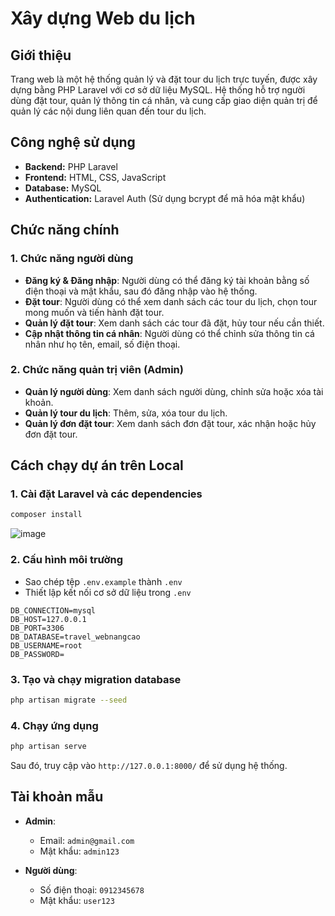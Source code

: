 # Xây dựng Web du lịch

## Giới thiệu
Trang web là một hệ thống quản lý và đặt tour du lịch trực tuyến, được xây dựng bằng PHP Laravel với cơ sở dữ liệu MySQL. Hệ thống hỗ trợ người dùng đặt tour, quản lý thông tin cá nhân, và cung cấp giao diện quản trị để quản lý các nội dung liên quan đến tour du lịch.

## Công nghệ sử dụng
- **Backend:** PHP Laravel
- **Frontend:** HTML, CSS, JavaScript
- **Database:** MySQL
- **Authentication:** Laravel Auth (Sử dụng bcrypt để mã hóa mật khẩu)

## Chức năng chính

### 1. Chức năng người dùng
- **Đăng ký & Đăng nhập**: Người dùng có thể đăng ký tài khoản bằng số điện thoại và mật khẩu, sau đó đăng nhập vào hệ thống.
- **Đặt tour**: Người dùng có thể xem danh sách các tour du lịch, chọn tour mong muốn và tiến hành đặt tour.
- **Quản lý đặt tour**: Xem danh sách các tour đã đặt, hủy tour nếu cần thiết.
- **Cập nhật thông tin cá nhân**: Người dùng có thể chỉnh sửa thông tin cá nhân như họ tên, email, số điện thoại.

### 2. Chức năng quản trị viên (Admin)
- **Quản lý người dùng**: Xem danh sách người dùng, chỉnh sửa hoặc xóa tài khoản.
- **Quản lý tour du lịch**: Thêm, sửa, xóa tour du lịch.
- **Quản lý đơn đặt tour**: Xem danh sách đơn đặt tour, xác nhận hoặc hủy đơn đặt tour.

## Cách chạy dự án trên Local

### 1. Cài đặt Laravel và các dependencies
```bash
composer install
```
![image](https://github.com/user-attachments/assets/32b52d7a-7b4f-4fc2-9457-41e059612420)


### 2. Cấu hình môi trường
- Sao chép tệp `.env.example` thành `.env`
- Thiết lập kết nối cơ sở dữ liệu trong `.env`
```env
DB_CONNECTION=mysql
DB_HOST=127.0.0.1
DB_PORT=3306
DB_DATABASE=travel_webnangcao
DB_USERNAME=root
DB_PASSWORD=
```

### 3. Tạo và chạy migration database
```bash
php artisan migrate --seed
```

### 4. Chạy ứng dụng
```bash
php artisan serve
```

Sau đó, truy cập vào `http://127.0.0.1:8000/` để sử dụng hệ thống.

## Tài khoản mẫu
- **Admin**:  
  - Email: `admin@gmail.com`  
  - Mật khẩu: `admin123`

- **Người dùng**:  
  - Số điện thoại: `0912345678`  
  - Mật khẩu: `user123`



